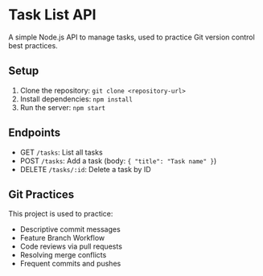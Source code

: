 # Task List API

A simple Node.js API to manage tasks, used to practice Git version control best practices.

## Setup
1. Clone the repository: `git clone <repository-url>`
2. Install dependencies: `npm install`
3. Run the server: `npm start`

## Endpoints
- GET `/tasks`: List all tasks
- POST `/tasks`: Add a task (body: `{ "title": "Task name" }`)
- DELETE `/tasks/:id`: Delete a task by ID

## Git Practices
This project is used to practice:
- Descriptive commit messages
- Feature Branch Workflow
- Code reviews via pull requests
- Resolving merge conflicts
- Frequent commits and pushes
